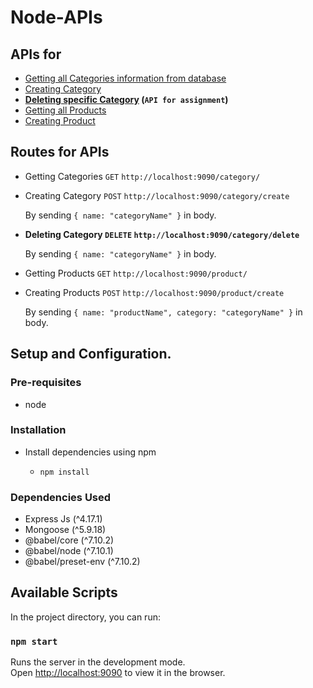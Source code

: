 # Node-APIs

## APIs for

- [Getting all Categories information from database](controllers/category.js#L4)
- [Creating Category](controllers/category.js#L21)
- **[Deleting specific Category](controllers/category.js#L38) (`API for assignment`)**
- [Getting all Products](controllers/product.js#L4)
- [Creating Product](controllers/product.js#L21)

## Routes for APIs

- Getting Categories `GET` `http://localhost:9090/category/`
- Creating Category `POST` `http://localhost:9090/category/create`

  By sending `{ name: "categoryName" }` in body.

- **Deleting Category `DELETE` `http://localhost:9090/category/delete`**

  By sending `{ name: "categoryName" }` in body.

- Getting Products `GET` `http://localhost:9090/product/`
- Creating Products `POST` `http://localhost:9090/product/create`

  By sending `{ name: "productName", category: "categoryName" }` in body.

## Setup and Configuration. 

### Pre-requisites

* node

### Installation

* Install dependencies using npm

    - ```npm install```

### Dependencies Used

* Express Js (^4.17.1)
* Mongoose (^5.9.18)
* @babel/core (^7.10.2)
* @babel/node (^7.10.1)
* @babel/preset-env (^7.10.2)

## Available Scripts

In the project directory, you can run:

### `npm start`

Runs the server in the development mode.<br />
Open [http://localhost:9090](http://localhost:9090) to view it in the browser.
